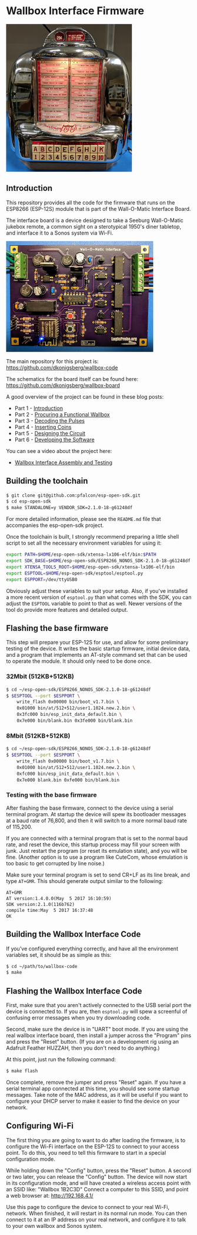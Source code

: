 # Wallbox Interface Firmware

![Seeburg Wall-O-Matic 100](https://github.com/dkonigsberg/wallbox-code/blob/master/docs/images/wb100-front.jpg?raw=true)

## Introduction
This repository provides all the code for the firmware that runs on the
ESP8266 (ESP-12S) module that is part of the Wall-O-Matic Interface Board.

The interface board is a device designed to take a Seeburg Wall-O-Matic
jukebox remote, a common sight on a sterotypical 1950's diner tabletop,
and interface it to a Sonos system via Wi-Fi.

![Wall-O-Matic Interface Board](https://github.com/dkonigsberg/wallbox-code/blob/master/docs/images/pcb-rev-b.jpg?raw=true)

The main repository for this project is:
https://github.com/dkonigsberg/wallbox-code

The schematics for the board itself can be found here:
https://github.com/dkonigsberg/wallbox-board

A good overview of the project can be found in these blog posts:
* Part 1 - [Introduction](http://hecgeek.blogspot.com/2017/10/wall-o-matic-interface-1.html)
* Part 2 - [Procuring a Functional Wallbox](http://hecgeek.blogspot.com/2017/10/wall-o-matic-interface-2.html)
* Part 3 - [Decoding the Pulses](http://hecgeek.blogspot.com/2017/10/wall-o-matic-interface-3.html)
* Part 4 - [Inserting Coins](http://hecgeek.blogspot.com/2017/10/wall-o-matic-interface-4.html)
* Part 5 - [Designing the Circuit](http://hecgeek.blogspot.com/2017/10/wall-o-matic-interface-5.html)
* Part 6 - [Developing the Software](http://hecgeek.blogspot.com/2017/10/wall-o-matic-interface-6.html)

You can see a video about the project here:
* [Wallbox Interface Assembly and Testing](https://www.youtube.com/watch?v=2aR7-YdtxFc)

## Building the toolchain
```sh
$ git clone git@github.com:pfalcon/esp-open-sdk.git
$ cd esp-open-sdk
$ make STANDALONE=y VENDOR_SDK=2.1.0-18-g61248df
```
For more detailed information, please see the ```README.md``` file that
accompanies the esp-open-sdk project.

Once the toolchain is built, I strongly recommend preparing a little shell
script to set all the necessary environment variables for using it:

```sh
export PATH=$HOME/esp-open-sdk/xtensa-lx106-elf/bin:$PATH
export SDK_BASE=$HOME/esp-open-sdk/ESP8266_NONOS_SDK-2.1.0-18-g61248df
export XTENSA_TOOLS_ROOT=$HOME/esp-open-sdk/xtensa-lx106-elf/bin
export ESPTOOL=$HOME/esp-open-sdk/esptool/esptool.py
export ESPPORT=/dev/ttyUSB0
```

Obviously adjust these variables to suit your setup. Also, if you've installed
a more recent version of `esptool.py` than what comes with the SDK, you can
adjust the `ESPTOOL` variable to point to that as well. Newer versions of the
tool do provide more features and detailed output.


## Flashing the base firmware

This step will prepare your ESP-12S for use, and allow for some preliminary
testing of the device. It writes the basic startup firmware, initial device
data, and a program that implements an AT-style command set that can be
used to operate the module. It should only need to be done once.

### 32Mbit (512KB+512KB)
```sh
$ cd ~/esp-open-sdk/ESP8266_NONOS_SDK-2.1.0-18-g61248df
$ $ESPTOOL --port $ESPPORT \
    write_flash 0x00000 bin/boot_v1.7.bin \
    0x01000 bin/at/512+512/user1.1024.new.2.bin \
    0x3fc000 bin/esp_init_data_default.bin \
    0x7e000 bin/blank.bin 0x3fe000 bin/blank.bin
```

### 8Mbit (512KB+512KB)
```sh
$ cd ~/esp-open-sdk/ESP8266_NONOS_SDK-2.1.0-18-g61248df
$ $ESPTOOL --port $ESPPORT \
    write_flash 0x00000 bin/boot_v1.7.bin \
    0x01000 bin/at/512+512/user1.1024.new.2.bin \
    0xfc000 bin/esp_init_data_default.bin \
    0x7e000 blank.bin 0xfe000 bin/blank.bin
```

### Testing with the base firmware
After flashing the base firmware, connect to the device using a serial
terminal program. At startup the device will spew its bootloader messages
at a baud rate of 76,800, and then it will switch to a more normal baud rate
of 115,200.

If you are connected with a terminal program that is set to the normal baud
rate, and reset the device, this startup process may fill your screen with
junk. Just restart the program (or reset its emulation state), and you will
be fine. (Another option is to use a program like CuteCom, whose emulation is
too basic to get corrupted by line noise.)

Make sure your terminal program is set to send CR+LF as its line break,
and type `AT+GMR`. This should generate output similar to the following:

```
AT+GMR
AT version:1.4.0.0(May  5 2017 16:10:59)
SDK version:2.1.0(116b762)
compile time:May  5 2017 16:37:48
OK
```


## Building the Wallbox Interface Code
If you've configured everything correctly, and have all the environment
variables set, it should be as simple as this:

```sh
$ cd ~/path/to/wallbox-code
$ make
```


## Flashing the Wallbox Interface Code
First, make sure that you aren't actively connected to the USB serial port
the device is connected to. If you are, then `esptool.py` will spew a
screenful of confusing error messages when you try downloading code.

Second, make sure the device is in "UART" boot mode. If you are using the
real wallbox interface board, then install a jumper across the "Program"
pins and press the "Reset" button. (If you are on a development rig using
an Adafruit Feather HUZZAH, then you don't need to do anything.)

At this point, just run the following command:

```sh
$ make flash
```

Once complete, remove the jumper and press "Reset" again. If you have a
serial terminal app connected at this time, you should see some startup
messages. Take note of the MAC address, as it will be useful if you want
to configure your DHCP server to make it easier to find the device
on your network.

## Configuring Wi-Fi
The first thing you are going to want to do after loading the firmware,
is to configure the Wi-Fi interface on the ESP-12S to connect to your
access point. To do this, you need to tell this firmware to start in a
special configuration mode.

While holding down the "Config" button, press the "Reset" button.
A second or two later, you can release the "Config" button.
The device will now start in its configuration mode, and will have
created a wireless access point with an SSID like: "Wallbox 1B2C3D"
Connect a computer to this SSID, and point a web browser at:
http://192.168.4.1/

Use this page to configure the device to connect to your real Wi-Fi,
network. When finished, it will restart in its normal run mode.
You can then connect to it at an IP address on your real network,
and configure it to talk to your own wallbox and Sonos system.
